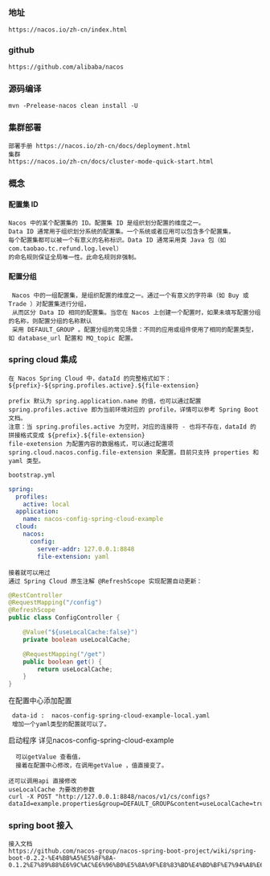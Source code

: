 
### 地址
    https://nacos.io/zh-cn/index.html
    
### github
    https://github.com/alibaba/nacos
    
### 源码编译
    mvn -Prelease-nacos clean install -U

### 集群部署
    部署手册 https://nacos.io/zh-cn/docs/deployment.html
    集群
    https://nacos.io/zh-cn/docs/cluster-mode-quick-start.html
    
    
### 概念    

#### 配置集 ID
    Nacos 中的某个配置集的 ID。配置集 ID 是组织划分配置的维度之一。
    Data ID 通常用于组织划分系统的配置集。一个系统或者应用可以包含多个配置集，
    每个配置集都可以被一个有意义的名称标识。Data ID 通常采用类 Java 包（如 com.taobao.tc.refund.log.level）
    的命名规则保证全局唯一性。此命名规则非强制。
    
    
    

#### 配置分组
     Nacos 中的一组配置集，是组织配置的维度之一。通过一个有意义的字符串（如 Buy 或 Trade ）对配置集进行分组，
     从而区分 Data ID 相同的配置集。当您在 Nacos 上创建一个配置时，如果未填写配置分组的名称，则配置分组的名称默认
     采用 DEFAULT_GROUP 。配置分组的常见场景：不同的应用或组件使用了相同的配置类型，如 database_url 配置和 MQ_topic 配置。   
  
### spring cloud 集成
    在 Nacos Spring Cloud 中，dataId 的完整格式如下：
    ${prefix}-${spring.profiles.active}.${file-extension}
    
    prefix 默认为 spring.application.name 的值，也可以通过配置
    spring.profiles.active 即为当前环境对应的 profile，详情可以参考 Spring Boot文档。 
    注意：当 spring.profiles.active 为空时，对应的连接符 - 也将不存在，dataId 的拼接格式变成 ${prefix}.${file-extension}
    file-exetension 为配置内容的数据格式，可以通过配置项 spring.cloud.nacos.config.file-extension 来配置。目前只支持 properties 和 yaml 类型。
    
    bootstrap.yml
```yaml
spring:
  profiles:
    active: local
  application:
    name: nacos-config-spring-cloud-example
  cloud:
    nacos:
      config:
        server-addr: 127.0.0.1:8848
        file-extension: yaml
```    
    
    
    接着就可以用过
    通过 Spring Cloud 原生注解 @RefreshScope 实现配置自动更新：  
      
```java
@RestController
@RequestMapping("/config")
@RefreshScope
public class ConfigController {

    @Value("${useLocalCache:false}")
    private boolean useLocalCache;

    @RequestMapping("/get")
    public boolean get() {
        return useLocalCache;
    }
}

```
在配置中心添加配置

     data-id :  nacos-config-spring-cloud-example-local.yaml   
     增加一个yaml类型的配置就可以了。
     
    
启动程序
      详见nacos-config-spring-cloud-example
      
      可以getValue 查看值，
      接着在配置中心修改，在调用getValue ，值直接变了。             
    
    还可以调用api 直接修改
    useLocalCache 为要改的参数
    curl -X POST "http://127.0.0.1:8848/nacos/v1/cs/configs?dataId=example.properties&group=DEFAULT_GROUP&content=useLocalCache=true"
  
### spring boot 接入
    接入文档
    https://github.com/nacos-group/nacos-spring-boot-project/wiki/spring-boot-0.2.2-%E4%BB%A5%E5%8F%8A-0.1.2%E7%89%88%E6%9C%AC%E6%96%B0%E5%8A%9F%E8%83%BD%E4%BD%BF%E7%94%A8%E6%89%8B%E5%86%8C    


   